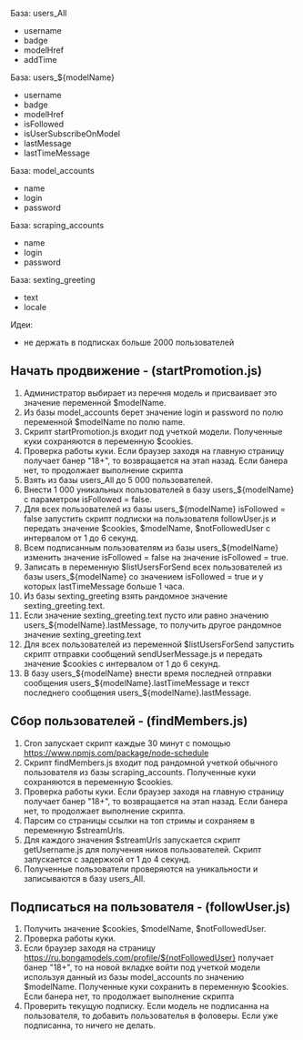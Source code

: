 База: users_All
- username
- badge
- modelHref
- addTime

База: users_${modelName}
- username
- badge
- modelHref
- isFollowed
- isUserSubscribeOnModel
- lastMessage
- lastTimeMessage

База: model_accounts
- name
- login
- password

База: scraping_accounts
- name
- login
- password

База: sexting_greeting
- text
- locale

Идеи:
- не держать в подписках больше 2000 пользователей


Начать продвижение - (startPromotion.js)
---
1. Администратор выбирает из перечня модель и присваивает это значение переменной $modelName.
2. Из базы model_accounts берет значение login и password по полю переменной $modelName по полю name.
3. Скрипт startPromotion.js входит под учеткой модели. Полученные куки сохраняются в переменную $cookies.
4. Проверка работы куки. Если браузер заходя на главную страницу получает банер "18+", то возвращается на этап назад. Если банера нет, то продолжает выполнение скрипта
5. Взять из базы users_All до 5 000 пользователей.
6. Внести 1 000 уникальных пользователей в базу users_${modelName} с параметром isFollowed = false.
7. Для всех пользователей из базы users_${modelName} isFollowed = false запустить скрипт подписки на пользователя followUser.js и передать значение $cookies, $modelName, $notFollowedUser с интервалом от 1 до 6 секунд.
8. Всем подписанным пользователям из базы users_${modelName} изменить значение isFollowed = false на значение isFollowed = true.
9. Записать в переменную $listUsersForSend всех пользователей из базы users_${modelName} со значением isFollowed = true и у которых lastTimeMessage больше 1 часа.
10. Из базы sexting_greeting взять рандомное значение sexting_greeting.text.
11. Если значение sexting_greeting.text пусто или равно значению users_${modelName}.lastMessage, то получить другое рандомное значение sexting_greeting.text
12. Для всех пользователей из переменной $listUsersForSend запустить скрипт отправки сообщений sendUserMessage.js и передать значение $cookies с интервалом от 1 до 6 секунд.
13. В базу users_${modelName} внести время последней отправки сообщения users_${modelName}.lastTimeMessage и текст последнего сообщения users_${modelName}.lastMessage.


Сбор пользователей - (findMembers.js)
---
1. Cron запускает скрипт каждые 30 минут с помощью https://www.npmjs.com/package/node-schedule
2. Скрипт findMembers.js входит под рандомной учеткой обычного пользователя из базы scraping_accounts. Полученные куки сохраняются в переменную $cookies.
3. Проверка работы куки. Если браузер заходя на главную страницу получает банер "18+", то возвращается на этап назад. Если банера нет, то продолжает выполнение скрипта.
4. Парсим со страницы ссылки на топ стримы и сохраняем в переменную $streamUrls.
5. Для каждого значения $streamUrls запускается скрипт getUsername.js для получения ников пользователей. Скрипт запускается с задержкой от 1 до 4 секунд.
6. Полученные пользователи проверяются на уникальности и записываются в базу users_All.


Подписаться на пользователя - (followUser.js)
---
1. Получить значение $cookies, $modelName, $notFollowedUser.
2. Проверка работы куки. 
3. Если браузер заходя на страницу https://ru.bongamodels.com/profile/${notFollowedUser} получает банер "18+", то на новой вкладке войти под учеткой модели используя данный из базы model_accounts по значению $modelName. Полученные куки сохранить в переменную $cookies. Если банера нет, то продолжает выполнение скрипта
4. Проверить текущую подписку. Если модель не подписанна на пользователя, то добавить пользователья в фоловеры. Если уже подписанна, то ничего не делать.

